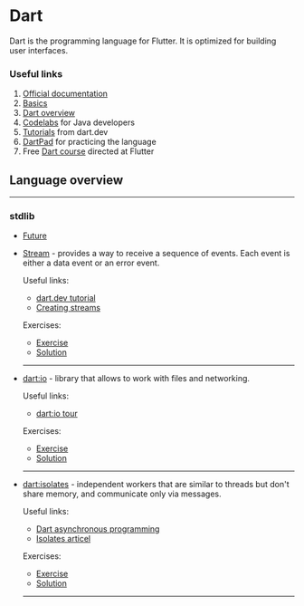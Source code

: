 # Dart
Dart is the programming language for Flutter.
It is optimized for building user interfaces.

### Useful links
1. [Official documentation](https://dart.dev)
2. [Basics](https://dart.dev/guides/language/language-tour)
3. [Dart overview](https://dart.dev/guides/language)
4. [Codelabs](https://codelabs.developers.google.com/codelabs/from-java-to-dart/#0) for Java developers
5. [Tutorials](https://dart.dev/tutorials) from dart.dev
6. [DartPad](https://dartpad.dev) for practicing the language
7. Free [Dart course](https://www.educative.io/courses/learn-dart-first-step-to-flutter) directed at Flutter

## Language overview
---
### stdlib
* [Future](https://github.com/DroidsOnRoids/flutter-roadmap/tree/master/dart/future)
* [Stream](https://api.flutter.dev/flutter/dart-async/Stream-class.html) - provides a way to receive a sequence of events. Each event is either a data event or an error event.  
  
  Useful links:
  * [dart.dev tutorial](https://dart.dev/tutorials/language/streams)
  * [Creating streams](https://dart.dev/articles/libraries/creating-streams)
  
  Exercises:
  * [Exercise]() <!-- TODO Add exercise link -->
  * [Solution]() <!-- TODO Add solution link -->
  ---
* [dart:io](https://api.dart.dev/stable/2.7.2/dart-io/dart-io-library.html) - library that allows to work with files and networking.
  
  Useful links:
  * [dart:io tour](hhttps://dart.dev/guides/libraries/library-tour#dartio)
  
  Exercises:
  * [Exercise]() <!-- TODO Add exercise link -->
  * [Solution]() <!-- TODO Add solution link -->
  ---
* [dart:isolates](https://api.dart.dev/stable/2.7.2/dart-isolate/dart-isolate-library.html) - independent workers that are similar to threads but don't share memory, and communicate only via messages.
  
  Useful links:
  * [Dart asynchronous programming](https://medium.com/dartlang/dart-asynchronous-programming-isolates-and-event-loops-bffc3e296a6a)
  * [Isolates articel](https://codingwithjoe.com/dart-fundamentals-isolates/)
  
  Exercises:
  * [Exercise]() <!-- TODO Add exercise link -->
  * [Solution]() <!-- TODO Add solution link -->
  ---
<!-- TODO Add rest of Dart language features -->